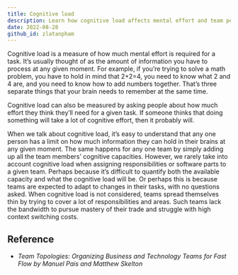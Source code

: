 ```yaml
---
title: Cognitive load
description: Learn how cognitive load affects mental effort and team performance, and why managing it is key to reducing overload and improving focus in business and technology teams.
date: 2022-08-28
github_id: zlatanpham
---
```


Cognitive load is a measure of how much mental effort is required for a task. It’s usually thought of as the amount of information you have to process at any given moment. For example, if you’re trying to solve a math problem, you have to hold in mind that 2+2=4, you need to know what 2 and 4 are, and you need to know how to add numbers together. That’s three separate things that your brain needs to remember at the same time.

Cognitive load can also be measured by asking people about how much effort they think they’ll need for a given task. If someone thinks that doing something will take a lot of cognitive effort, then it probably will.

When we talk about cognitive load, it’s easy to understand that any one person has a limit on how much information they can hold in their brains at any given moment. The same happens for any one team by simply adding up all the team members’ cognitive capacities. However, we rarely take into account cognitive load when assigning responsibilities or software parts to a given team. Perhaps because it’s difficult to quantify both the available capacity and what the cognitive load will be. Or perhaps this is because teams are expected to adapt to changes in their tasks, with no questions asked. When cognitive load is not considered, teams spread themselves thin by trying to cover a lot of responsibilities and areas. Such teams lack the bandwidth to pursue mastery of their trade and struggle with high context switching costs.

## Reference

- _Team Topologies: Organizing Business and Technology Teams for Fast Flow by Manuel Pais and Matthew Skelton_

